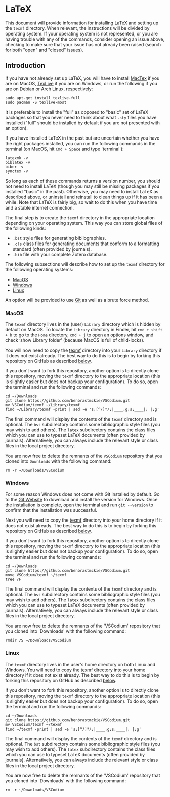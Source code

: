 # LaTeX

This document will provide information for installing LaTeX and setting up the `texmf` directory.
When relevant, the instructions will be divided by operating system.
If your operating system is not represented, or you are having trouble with any of the commands, consider opening an issue above, checking to make sure that your issue has not already been raised (search for both "open" and "closed" issues).

## Introduction

If you have not already set up LaTeX, you will have to install [MacTex](https://www.tug.org/mactex/) if you are on MacOS, [TexLive](https://www.tug.org/texlive/windows.html) if you are on Windows, or run the following if you are on Debian or Arch Linux, respectively:

```
sudo apt-get install texlive-full
sudo pacman -S texlive-most
```

It is preferable to install the "full" as opposed to "basic" set of LaTeX packages so that you never need to think about what `.sty` files you have installed ("full" should be installed by default if you are not presented with an option).

If you have installed LaTeX in the past but are uncertain whether you have the right packages installed, you can run the following commands in the terminal (on MacOS, hit `Cmd + Space` and type 'terminal'):

```
latexmk -v
biblatex -v
biber -v
synctex -v
```

So long as each of these commands returns a version number, you should not need to install LaTeX (though you may still be missing packages if you installed "basic" in the past).
Otherwise, you may need to install LaTeX as described above, or uninstall and reinstall to clean things up if it has been a while.
Note that LaTeX is fairly big, so wait to do this when you have time and a stable internet connection.

The final step is to create the `texmf` directory in the appropriate location depending on your operating system.
This way you can store global files of the following kinds:

  - `.bst` style files for generating bibliographies.
  - `.cls` class files for generating documents that conform to a formatting standard (often provided by journals).
  - `.bib` file with your complete Zotero database.

The following subsections will describe how to set up the `texmf` directory for the following operating systems:

- [MacOS](#MacOS)
- [Windows](#Windows)
- [Linux](#Linux)

An option will be provided to use [Git](https://github.com/benbrastmckie/VSCodium/blob/master/docs/git.md) as well as a brute force method.

### MacOS

The `texmf` directory lives in the (user) `Library` directory which is hidden by default on MacOS.
To locate the `Library` directory in Finder, hit `cmd + shift + h` to go to the `Home` directory, `cmd + j` to open an options window, and check ‘show Library folder’ (because MacOS is full of child-locks).

You will now need to copy the [texmf](https://github.com/benbrastmckie/VSCodium/tree/master/texmf) directory into your `Library` directory if it does not exist already.
The best way to do this is to begin by forking this repository on GitHub as described [below](#Git).

If you don't want to fork this repository, another option is to directly clone this repository, moving the `texmf` directory to the appropriate location (this is slightly easier but does not backup your configuration).
To do so, open the terminal and run the following commands:

```
cd ~/Downloads
git clone https://github.com/benbrastmckie/VSCodium.git
mv VSCodium/texmf ~/Library/texmf
find ~/Library/texmf -print | sed -e 's;[^/]*/;|____;g;s;____|; |;g'
```

The final command will display the contents of the `texmf` directory and is optional.
The `bst` subdirectory contains some bibliographic style files (you may wish to add others).
The `latex` subdirectory contains the class files which you can use to typeset LaTeX documents (often provided by journals).
Alternatively, you can always include the relevant style or class files in the local project directory.

You are now free to delete the remnants of the `VSCodium` repository that you cloned into `Downloads` with the following command:

```
rm -r ~/Downloads/VSCodium
```

### Windows

For some reason Windows does not come with Git installed by default.
Go to the [Git Website](https://git-scm.com/) to download and install the version for Windows.
Once the installation is complete, open the terminal and run `git --version` to confirm that the installation was successful.

Next you will need to copy the [texmf](https://github.com/benbrastmckie/VSCodium/tree/master/texmf) directory into your home directory if it does not exist already.
The best way to do this is to begin by forking this repository on GitHub as described [below](#Git).

If you don't want to fork this repository, another option is to directly clone this repository, moving the `texmf` directory to the appropriate location (this is slightly easier but does not backup your configuration).
To do so, open the terminal and run the following commands:

```
cd ~/Downloads
git clone https://github.com/benbrastmckie/VSCodium.git
move VSCodium/texmf ~/texmf
tree /F
```

The final command will display the contents of the `texmf` directory and is optional.
The `bst` subdirectory contains some bibliographic style files (you may wish to add others).
The `latex` subdirectory contains the class files which you can use to typeset LaTeX documents (often provided by journals).
Alternatively, you can always include the relevant style or class files in the local project directory.

You are now free to delete the remnants of the 'VSCodium' repository that you cloned into 'Downloads' with the following command:

```
rmdir /S ~/Downloads/VSCodium
```

### Linux

The `texmf` directory lives in the user's home directory on both Linux and Windows.
You will need to copy the [texmf](https://github.com/benbrastmckie/VSCodium/tree/master/texmf) directory into your home directory if it does not exist already.
The best way to do this is to begin by forking this repository on GitHub as described [below](#Git).

If you don't want to fork this repository, another option is to directly clone this repository, moving the `texmf` directory to the appropriate location (this is slightly easier but does not backup your configuration).
To do so, open the terminal and run the following commands:

```
cd ~/Downloads
git clone https://github.com/benbrastmckie/VSCodium.git
mv VSCodium/texmf ~/texmf
find ~/texmf -print | sed -e 's;[^/]*/;|____;g;s;____|; |;g'
```

The final command will display the contents of the `texmf` directory and is optional.
The `bst` subdirectory contains some bibliographic style files (you may wish to add others).
The `latex` subdirectory contains the class files which you can use to typeset LaTeX documents (often provided by journals).
Alternatively, you can always include the relevant style or class files in the local project directory.

You are now free to delete the remnants of the 'VSCodium' repository that you cloned into 'Downloads' with the following command:

```
rm -r ~/Downloads/VSCodium
```

